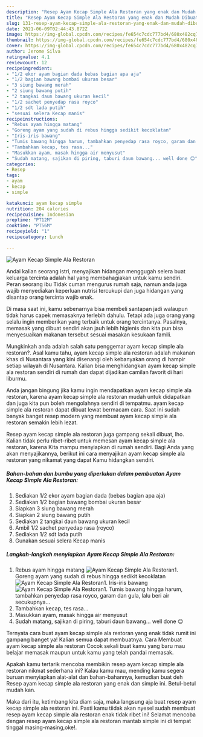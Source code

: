 ```yaml
---
description: "Resep Ayam Kecap Simple Ala Restoran yang enak dan Mudah Dibuat"
title: "Resep Ayam Kecap Simple Ala Restoran yang enak dan Mudah Dibuat"
slug: 131-resep-ayam-kecap-simple-ala-restoran-yang-enak-dan-mudah-dibuat
date: 2021-06-09T02:44:43.872Z
image: https://img-global.cpcdn.com/recipes/fe654c7cdc777bd4/680x482cq70/ayam-kecap-simple-ala-restoran-foto-resep-utama.jpg
thumbnail: https://img-global.cpcdn.com/recipes/fe654c7cdc777bd4/680x482cq70/ayam-kecap-simple-ala-restoran-foto-resep-utama.jpg
cover: https://img-global.cpcdn.com/recipes/fe654c7cdc777bd4/680x482cq70/ayam-kecap-simple-ala-restoran-foto-resep-utama.jpg
author: Jerome Silva
ratingvalue: 4.1
reviewcount: 12
recipeingredient:
- "1/2 ekor ayam bagian dada bebas bagian apa aja"
- "1/2 bagian bawang bombai ukuran besar"
- "3 siung bawang merah"
- "2 siung bawang putih"
- "2 tangkai daun bawang ukuran kecil"
- "1/2 sachet penyedap rasa royco"
- "1/2 sdt lada putih"
- "sesuai selera Kecap manis"
recipeinstructions:
- "Rebus ayam hingga matang"
- "Goreng ayam yang sudah di rebus hingga sedikit kecoklatan"
- "Iris-iris bawang"
- "Tumis bawang hingga harum, tambahkan penyedap rasa royco, garam dan gula, lalu beri air secukupnya..."
- "Tambahkan kecap, tes rasa..."
- "Masukkan ayam, masak hingga air menyusut"
- "Sudah matang, sajikan di piring, taburi daun bawang... well done 😌"
categories:
- Resep
tags:
- ayam
- kecap
- simple

katakunci: ayam kecap simple 
nutrition: 204 calories
recipecuisine: Indonesian
preptime: "PT12M"
cooktime: "PT56M"
recipeyield: "1"
recipecategory: Lunch

---
```



![Ayam Kecap Simple Ala Restoran](https://img-global.cpcdn.com/recipes/fe654c7cdc777bd4/680x482cq70/ayam-kecap-simple-ala-restoran-foto-resep-utama.jpg)

Andai kalian seorang istri, menyajikan hidangan menggugah selera buat keluarga tercinta adalah hal yang membahagiakan untuk kamu sendiri. Peran seorang ibu Tidak cuman mengurus rumah saja, namun anda juga wajib menyediakan keperluan nutrisi tercukupi dan juga hidangan yang disantap orang tercinta wajib enak.

Di masa  saat ini, kamu sebenarnya bisa membeli santapan jadi walaupun tidak harus capek memasaknya terlebih dahulu. Tetapi ada juga orang yang selalu ingin memberikan yang terbaik untuk orang tercintanya. Pasalnya, memasak yang dibuat sendiri akan jauh lebih higienis dan kita pun bisa menyesuaikan makanan tersebut sesuai masakan kesukaan famili. 



Mungkinkah anda adalah salah satu penggemar ayam kecap simple ala restoran?. Asal kamu tahu, ayam kecap simple ala restoran adalah makanan khas di Nusantara yang kini disenangi oleh kebanyakan orang di hampir setiap wilayah di Nusantara. Kalian bisa menghidangkan ayam kecap simple ala restoran sendiri di rumah dan dapat dijadikan camilan favorit di hari liburmu.

Anda jangan bingung jika kamu ingin mendapatkan ayam kecap simple ala restoran, karena ayam kecap simple ala restoran mudah untuk didapatkan dan juga kita pun boleh mengolahnya sendiri di tempatmu. ayam kecap simple ala restoran dapat dibuat lewat bermacam cara. Saat ini sudah banyak banget resep modern yang membuat ayam kecap simple ala restoran semakin lebih lezat.

Resep ayam kecap simple ala restoran juga gampang sekali dibuat, lho. Kalian tidak perlu ribet-ribet untuk memesan ayam kecap simple ala restoran, karena Kita mampu menyiapkan di rumah sendiri. Bagi Anda yang akan menyajikannya, berikut ini cara menyajikan ayam kecap simple ala restoran yang nikamat yang dapat Kamu hidangkan sendiri.

<!--inarticleads1-->

##### Bahan-bahan dan bumbu yang diperlukan dalam pembuatan Ayam Kecap Simple Ala Restoran:

1. Sediakan 1/2 ekor ayam bagian dada (bebas bagian apa aja)
1. Sediakan 1/2 bagian bawang bombai ukuran besar
1. Siapkan 3 siung bawang merah
1. Siapkan 2 siung bawang putih
1. Sediakan 2 tangkai daun bawang ukuran kecil
1. Ambil 1/2 sachet penyedap rasa (royco)
1. Sediakan 1/2 sdt lada putih
1. Gunakan sesuai selera Kecap manis




<!--inarticleads2-->

##### Langkah-langkah menyiapkan Ayam Kecap Simple Ala Restoran:

1. Rebus ayam hingga matang
<img src="https://img-global.cpcdn.com/steps/3ded63f7989e20df/160x128cq70/ayam-kecap-simple-ala-restoran-langkah-memasak-1-foto.jpg" alt="Ayam Kecap Simple Ala Restoran">1. Goreng ayam yang sudah di rebus hingga sedikit kecoklatan
<img src="https://img-global.cpcdn.com/steps/5b5429d435c97b70/160x128cq70/ayam-kecap-simple-ala-restoran-langkah-memasak-2-foto.jpg" alt="Ayam Kecap Simple Ala Restoran">1. Iris-iris bawang
<img src="https://img-global.cpcdn.com/steps/04f514c0908e243f/160x128cq70/ayam-kecap-simple-ala-restoran-langkah-memasak-3-foto.jpg" alt="Ayam Kecap Simple Ala Restoran">1. Tumis bawang hingga harum, tambahkan penyedap rasa royco, garam dan gula, lalu beri air secukupnya...
1. Tambahkan kecap, tes rasa...
1. Masukkan ayam, masak hingga air menyusut
1. Sudah matang, sajikan di piring, taburi daun bawang... well done 😌




Ternyata cara buat ayam kecap simple ala restoran yang enak tidak rumit ini gampang banget ya! Kalian semua dapat membuatnya. Cara Membuat ayam kecap simple ala restoran Cocok sekali buat kamu yang baru mau belajar memasak maupun untuk kamu yang telah pandai memasak.

Apakah kamu tertarik mencoba membikin resep ayam kecap simple ala restoran nikmat sederhana ini? Kalau kamu mau, mending kamu segera buruan menyiapkan alat-alat dan bahan-bahannya, kemudian buat deh Resep ayam kecap simple ala restoran yang enak dan simple ini. Betul-betul mudah kan. 

Maka dari itu, ketimbang kita diam saja, maka langsung aja buat resep ayam kecap simple ala restoran ini. Pasti kamu tiidak akan nyesel sudah membuat resep ayam kecap simple ala restoran enak tidak ribet ini! Selamat mencoba dengan resep ayam kecap simple ala restoran mantab simple ini di tempat tinggal masing-masing,oke!.

